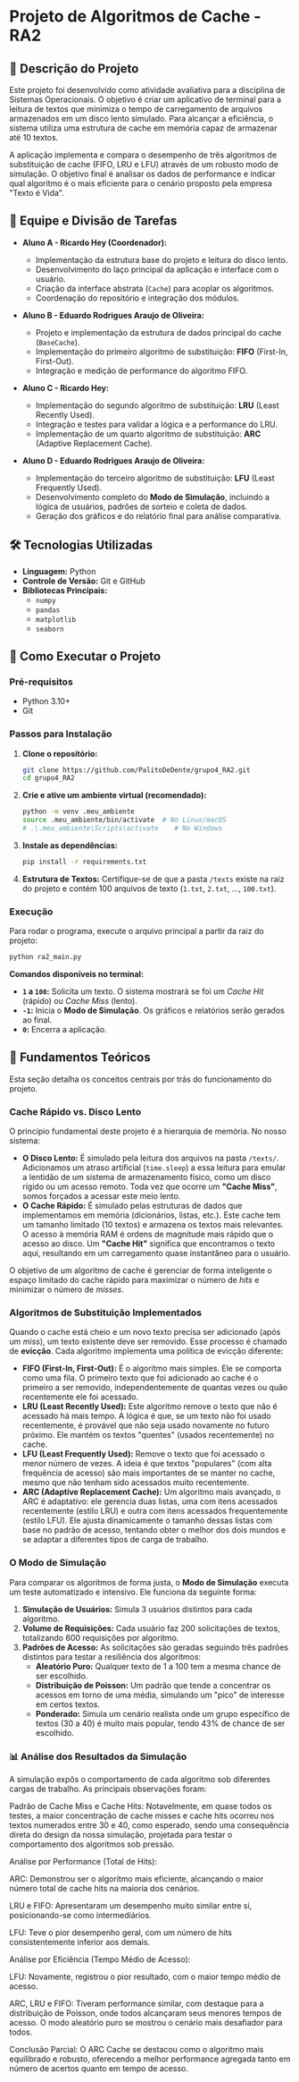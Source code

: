 # Projeto de Algoritmos de Cache - RA2

## 📝 Descrição do Projeto

Este projeto foi desenvolvido como atividade avaliativa para a disciplina de Sistemas Operacionais. O objetivo é criar um aplicativo de terminal para a leitura de textos que minimiza o tempo de carregamento de arquivos armazenados em um disco lento simulado. Para alcançar a eficiência, o sistema utiliza uma estrutura de cache em memória capaz de armazenar até 10 textos.

A aplicação implementa e compara o desempenho de três algoritmos de substituição de cache (FIFO, LRU e LFU) através de um robusto modo de simulação. O objetivo final é analisar os dados de performance e indicar qual algoritmo é o mais eficiente para o cenário proposto pela empresa "Texto é Vida".

## 👥 Equipe e Divisão de Tarefas

* **Aluno A - Ricardo Hey (Coordenador):**
    * Implementação da estrutura base do projeto e leitura do disco lento.
    * Desenvolvimento do laço principal da aplicação e interface com o usuário.
    * Criação da interface abstrata (`Cache`) para acoplar os algoritmos.
    * Coordenação do repositório e integração dos módulos.

* **Aluno B - Eduardo Rodrigues Araujo de Oliveira:**
    * Projeto e implementação da estrutura de dados principal do cache (`BaseCache`).
    * Implementação do primeiro algoritmo de substituição: **FIFO** (First-In, First-Out).
    * Integração e medição de performance do algoritmo FIFO.

* **Aluno C -  Ricardo Hey:**
    * Implementação do segundo algoritmo de substituição: **LRU** (Least Recently Used).
    * Integração e testes para validar a lógica e a performance do LRU.
    * Implementação de um quarto algoritmo de substituição: **ARC** (Adaptive Replacement Cache).

* **Aluno D - Eduardo Rodrigues Araujo de Oliveira:**
    * Implementação do terceiro algoritmo de substituição: **LFU** (Least Frequently Used).
    * Desenvolvimento completo do **Modo de Simulação**, incluindo a lógica de usuários, padrões de sorteio e coleta de dados.
    * Geração dos gráficos e do relatório final para análise comparativa.

## 🛠️ Tecnologias Utilizadas

* **Linguagem:** Python
* **Controle de Versão:** Git e GitHub
* **Bibliotecas Principais:**
    * `numpy`
    * `pandas`
    * `matplotlib`
    * `seaborn`

## 🚀 Como Executar o Projeto

### Pré-requisitos

* Python 3.10+
* Git

### Passos para Instalação

1.  **Clone o repositório:**
    ```bash
    git clone https://github.com/PalitoDeDente/grupo4_RA2.git
    cd grupo4_RA2
    ```

2.  **Crie e ative um ambiente virtual (recomendado):**
    ```bash
    python -m venv .meu_ambiente
    source .meu_ambiente/bin/activate  # No Linux/macOS
    # .\.meu_ambiente\Scripts\activate    # No Windows
    ```

3.  **Instale as dependências:**
    ```bash
    pip install -r requirements.txt
    ```

4.  **Estrutura de Textos:**
    Certifique-se de que a pasta `/texts` existe na raiz do projeto e contém 100 arquivos de texto (`1.txt`, `2.txt`, ..., `100.txt`).

### Execução

Para rodar o programa, execute o arquivo principal a partir da raiz do projeto:

```bash
python ra2_main.py
```

**Comandos disponíveis no terminal:**
* **`1` a `100`:** Solicita um texto. O sistema mostrará se foi um *Cache Hit* (rápido) ou *Cache Miss* (lento).
* **`-1`:** Inicia o **Modo de Simulação**. Os gráficos e relatórios serão gerados ao final.
* **`0`:** Encerra a aplicação.

## 🧠 Fundamentos Teóricos

Esta seção detalha os conceitos centrais por trás do funcionamento do projeto.

### Cache Rápido vs. Disco Lento

O princípio fundamental deste projeto é a hierarquia de memória. No nosso sistema:
* **O Disco Lento:** É simulado pela leitura dos arquivos na pasta `/texts/`. Adicionamos um atraso artificial (`time.sleep`) a essa leitura para emular a lentidão de um sistema de armazenamento físico, como um disco rígido ou um acesso remoto. Toda vez que ocorre um **"Cache Miss"**, somos forçados a acessar este meio lento.
* **O Cache Rápido:** É simulado pelas estruturas de dados que implementamos em memória (dicionários, listas, etc.). Este cache tem um tamanho limitado (10 textos) e armazena os textos mais relevantes. O acesso à memória RAM é ordens de magnitude mais rápido que o acesso ao disco. Um **"Cache Hit"** significa que encontramos o texto aqui, resultando em um carregamento quase instantâneo para o usuário.

O objetivo de um algoritmo de cache é gerenciar de forma inteligente o espaço limitado do cache rápido para maximizar o número de *hits* e minimizar o número de *misses*.

### Algoritmos de Substituição Implementados

Quando o cache está cheio e um novo texto precisa ser adicionado (após um *miss*), um texto existente deve ser removido. Esse processo é chamado de **evicção**. Cada algoritmo implementa uma política de evicção diferente:

* **FIFO (First-In, First-Out):** É o algoritmo mais simples. Ele se comporta como uma fila. O primeiro texto que foi adicionado ao cache é o primeiro a ser removido, independentemente de quantas vezes ou quão recentemente ele foi acessado.
* **LRU (Least Recently Used):** Este algoritmo remove o texto que não é acessado há mais tempo. A lógica é que, se um texto não foi usado recentemente, é provável que não seja usado novamente no futuro próximo. Ele mantém os textos "quentes" (usados recentemente) no cache.
* **LFU (Least Frequently Used):** Remove o texto que foi acessado o menor número de vezes. A ideia é que textos "populares" (com alta frequência de acesso) são mais importantes de se manter no cache, mesmo que não tenham sido acessados muito recentemente.
* **ARC (Adaptive Replacement Cache):** Um algoritmo mais avançado, o ARC é adaptativo: ele gerencia duas listas, uma com itens acessados recentemente (estilo LRU) e outra com itens acessados frequentemente (estilo LFU). Ele ajusta dinamicamente o tamanho dessas listas com base no padrão de acesso, tentando obter o melhor dos dois mundos e se adaptar a diferentes tipos de carga de trabalho.

### O Modo de Simulação

Para comparar os algoritmos de forma justa, o **Modo de Simulação** executa um teste automatizado e intensivo. Ele funciona da seguinte forma:
1.  **Simulação de Usuários:** Simula 3 usuários distintos para cada algoritmo.
2.  **Volume de Requisições:** Cada usuário faz 200 solicitações de textos, totalizando 600 requisições por algoritmo.
3.  **Padrões de Acesso:** As solicitações são geradas seguindo três padrões distintos para testar a resiliência dos algoritmos:
    * **Aleatório Puro:** Qualquer texto de 1 a 100 tem a mesma chance de ser escolhido.
    * **Distribuição de Poisson:** Um padrão que tende a concentrar os acessos em torno de uma média, simulando um "pico" de interesse em certos textos.
    * **Ponderado:** Simula um cenário realista onde um grupo específico de textos (30 a 40) é muito mais popular, tendo 43% de chance de ser escolhido.

### 📊 Análise dos Resultados da Simulação
A simulação expôs o comportamento de cada algoritmo sob diferentes cargas de trabalho. As principais observações foram:

Padrão de Cache Miss e Cache Hits: Notavelmente, em quase todos os testes, a maior concentração de cache misses e cache hits ocorreu nos textos numerados entre 30 e 40, como esperado, sendo uma consequência direta do design da nossa simulação, projetada para testar o comportamento dos algoritmos sob pressão.

Análise por Performance (Total de Hits): 

ARC: Demonstrou ser o algoritmo mais eficiente, alcançando o maior número total de cache hits na maioria dos cenários.

LRU e FIFO: Apresentaram um desempenho muito similar entre si, posicionando-se como intermediários.

LFU: Teve o pior desempenho geral, com um número de hits consistentemente inferior aos demais.

Análise por Eficiência (Tempo Médio de Acesso):

LFU: Novamente, registrou o pior resultado, com o maior tempo médio de acesso.

ARC, LRU e FIFO: Tiveram performance similar, com destaque para a distribuição de Poisson, onde todos alcançaram seus menores tempos de acesso. O modo aleatório puro se mostrou o cenário mais desafiador para todos.

Conclusão Parcial: O ARC Cache se destacou como o algoritmo mais equilibrado e robusto, oferecendo a melhor performance agregada tanto em número de acertos quanto em tempo de acesso.


